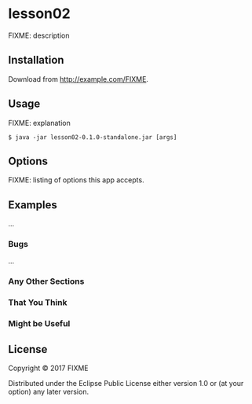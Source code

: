 # lesson02

FIXME: description

## Installation

Download from http://example.com/FIXME.

## Usage

FIXME: explanation

    $ java -jar lesson02-0.1.0-standalone.jar [args]

## Options

FIXME: listing of options this app accepts.

## Examples

...

### Bugs

...

### Any Other Sections
### That You Think
### Might be Useful

## License

Copyright © 2017 FIXME

Distributed under the Eclipse Public License either version 1.0 or (at
your option) any later version.
